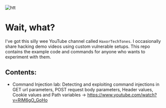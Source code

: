 ![htt](https://github.com/user-attachments/assets/bfe0f050-c1df-4664-b2a3-b22a44f055d3)

# Wait, what?
I've got this silly wee YouTube channel called `HaxorTechTones`. I occasionally share hacking demo videos using custom vulnerable setups. This repo contains the example code and commands for anyone who wants to experiment with them.

## Contents:
 - Command Injection lab: Detecting and exploiting command injections in GET url parameters, POST request body parameters, Header values, Cookie values and Path variables -> https://www.youtube.com/watch?v=RlM6gO_GoHo
